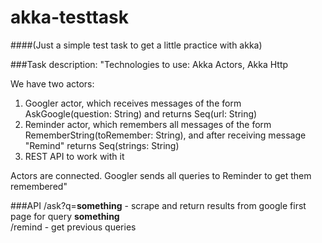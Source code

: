 # akka-testtask

####(Just a simple test task to get a little practice with akka)

###Task description:
"Technologies to use: Akka Actors, Akka Http

We have two actors:
1. Googler actor, which receives messages of the form AskGoogle(question: String) and returns Seq(url: String)
2. Reminder actor, which remembers all messages of the form RememberString(toRemember: String), and after receiving message "Remind" returns Seq(strings: String)
3. REST API to work with it

Actors are connected. Googler sends all queries to Reminder to get them remembered"

###API
/ask?q=**something** - scrape and return results from google first page for query **something**  
/remind - get previous queries